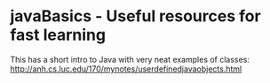 # javaBasics - Useful resources for fast learning

This has a short intro to Java with very neat examples of classes:
http://anh.cs.luc.edu/170/mynotes/userdefinedjavaobjects.html
